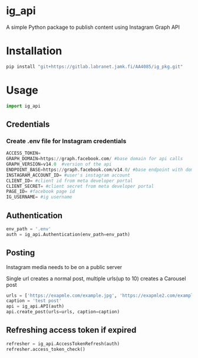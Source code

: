 # ig_api

A simple Python package to publish content using Instagram Graph API

# Installation 

```python
pip install "git+https://gitlab.labranet.jamk.fi/AA4085/ig_pkg.git"

```

# Usage

```python
import ig_api

```

## Credentials
### Create .env file for Instagram credentials

```python
ACCESS_TOKEN=
GRAPH_DOMAIN=https://graph.facebook.com/ #base domain for api calls
GRAPH_VERSION=v14.0  #version of the api 
ENDPOINT_BASE=https://graph.facebook.com/v14.0/ #base endpoint with domain and version
INSTAGRAM_ACCOUNT_ID= #user's instagram account 
CLIENT_ID= #client id from meta developer portal
CLIENT_SECRET= #client secret from meta developer portal
PAGE_ID= #facebook page id
IG_USERNAME= #ig username
```

## Authentication

```python
env_path = '.env'
auth = ig_api.Authentication(env_path=env_path)

```

## Posting
Instagram media needs to be on a public server

Single url creates a normal post, multiple urls(up to 10) creates a Carousel post

```python
urls = ['https://exapmle.com/example.jpg', 'https://exapmle2.com/example2.mp4']
caption = 'test post'
api = ig_api.API(auth)
api.create_post(urls=urls, caption=caption)

```

## Refreshing access token if expired

```python
refresher = ig_api.AccessTokenRefresh(auth)
refresher.access_token_check()

```






